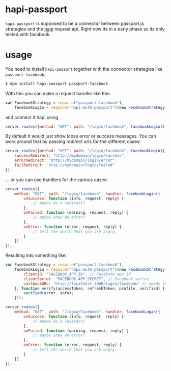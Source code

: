 hapi-passport
=============

```hapi-passport``` is supposed to be a connector between passport.js strategies and the [hapi](https://github.com/spumko/hapi) request api. Right now its in a early phase so its only tested with facebook.

usage
=====

You need to install ```hapi-passort``` together with the connector strategies like ```passport-facebook```. 

```bash
$ npm install hapi-passport passport-facebook
```

With this you can make a request handler like this:

```javascript
var FacebookStrategy = require("passport-facebook"),
    facebookLogin = require("hapi-auth-passport")(new FacebookStrategy(...));
```

and connect it hapi using

```javascript
server.routes({method: "GET", path: "/login/facebook", facebookLogin() });
```

By default it would just show loose error or success messages. You can work around that by passing redirect urls for the different cases:

```javascript
server.routes({method: "GET", path: "/login/facebook", facebookLogin({
    successRedirect: "http://mydomain/login/success",
    errorRedirect: "http://mydomain/login/error",
    failRedirect: "http://mydomain/login/failed"
});
```

... or you can use handlers for the various cases:

```javascript
server.routes({
    method: "GET", path: "/login/facebook", handler: facebookLogin({
        onSuccess: function (info, request, reply) {
            // maybe do a redirect?
        },
        onFailed: function (warning, request, reply) {
            // maybe show an error?
        },
        onError: function (error, request, reply) {
            // tell the world that you are angry.
        }
    })
});
```

Resulting into something like:

```javascript
var FacebookStrategy = require("passport-facebook"),
    facebookLogin = require("hapi-auth-passport")(new FacebookStrategy({
        clientID: "FACEBOOK_APP_ID", // Facebook app id
        clientSecret: "FACEBOOK_APP_SECRET", // Facebook secret
        callbackURL: "http://localhost:3000/login/facebook" // needs to be added in the facebook admin interface
    }, function verify(accessToken, refreshToken, profile, verified) {
        verified(error, info);
    }));

server.routes({
    method: "GET", path: "/login/facebook", handler: facebookLogin({
        onSuccess: function (info, request, reply) {
            // maybe do a redirect?
        },
        onFailed: function (warning, request, reply) {
            // maybe show an error?
        },
        onError: function (error, request, reply) {
            // tell the world that you are angry.
        }
    })
});
```